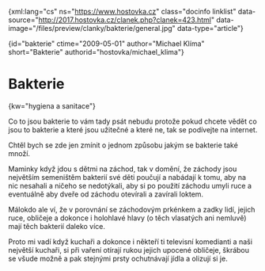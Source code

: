
{xml:lang="cs" ns="https://www.hostovka.cz" class="docinfo linklist" data-source="http://2017.hostovka.cz/clanek.php?clanek=423.html" data-image="/files/preview/clanky/bakterie/general.jpg" data-type="article"}

{id="bakterie" ctime="2009-05-01" author="Michael Klíma" short="Bakterie" authorid="hostovka/michael_klima"}

# Bakterie

<!-- generated attribute kw by user_udpatekw.sh on 2019-04-16, do not edit -->

{kw="hygiena a sanitace"}

Co to jsou bakterie to vám tady psát nebudu protože pokud chcete vědět co jsou to bakterie a které jsou užitečné a které ne, tak se podívejte na internet.

Chtěl bych se zde jen zmínit o jednom způsobu jakým se bakterie také množí.

Maminky když jdou s dětmi na záchod, tak v domění, že záchody jsou největším semeništěm bakterií své děti poučují a nabádají k tomu, aby na nic nesahali a ničeho se nedotýkali, aby si po použití záchodu umyli ruce a eventuálně aby dveře od záchodu otevírali a zavírali loktem.

Málokdo ale ví, že v porovnání se záchodovým prkénkem a zadky lidí, jejich ruce, obličeje a dokonce i holohlavé hlavy (o těch vlasatých ani nemluvě) mají těch bakterií daleko více.

Proto mi vadí když kuchaři a dokonce i někteří ti televisní komedianti a naši největší kuchaři, si při vaření otírají rukou jejich upocené obličeje, škrábou se všude možně a pak stejnými prsty ochutnávají jídla a olizují si je.

